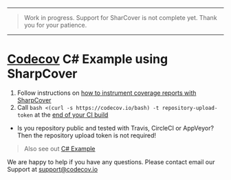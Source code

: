 ------
> Work in progress. Support for SharCover is not complete yet. Thank you for your patience.
------

[Codecov][0] C# Example using SharpCover
========================================

1. Follow instructions on [how to instrument coverage reports with SharpCover](https://github.com/codecov/example-csharp-sharpcover/blob/master/Makefile#L17-L21)
2. Call `bash <(curl -s https://codecov.io/bash) -t repository-upload-token` at the [end of your CI build](https://github.com/codecov/example-csharp-sharpcover/blob/master/.travis.yml#L11)
  - Is you repository public and tested with Travis, CircleCI or AppVeyor? Then the repository upload token is not required!

> Also see out [C# Example][1]

We are happy to help if you have any questions. Please contact email our Support at [support@codecov.io](mailto:support@codecov.io)

[0]: https://codecov.io/
[1]: https://github.com/codecov/example-csharp

